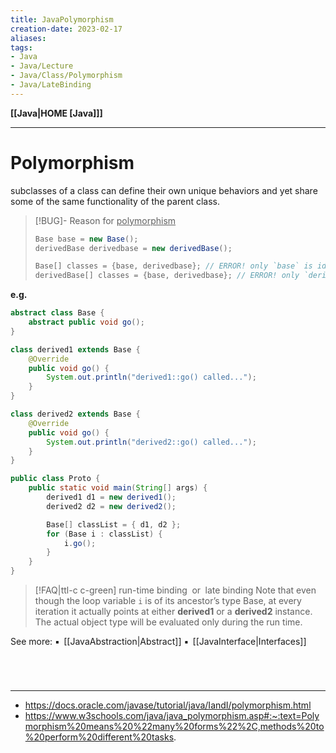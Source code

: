 ```yaml
---
title: JavaPolymorphism
creation-date: 2023-02-17
aliases:
tags:
- Java
- Java/Lecture
- Java/Class/Polymorphism
- Java/LateBinding
---
```

**[[Java|HOME [Java]]]**

---
# Polymorphism
subclasses of a class can define their own unique behaviors and yet share some of the same functionality of the parent class.
>[!BUG]- Reason for <u>polymorphism</u>
> ```java
> Base base = new Base();
> derivedBase derivedbase = new derivedBase();
> 
> Base[] classes = {base, derivedbase}; // ERROR! only `base` is identified
> derivedBase[] classes = {base, derivedbase}; // ERROR! only `derivedbase` is identified
> ```

**e.g.**
```java
abstract class Base {
    abstract public void go();
}

class derived1 extends Base {
    @Override
    public void go() {
        System.out.println("derived1::go() called...");
    }
}

class derived2 extends Base {
    @Override
    public void go() {
        System.out.println("derived2::go() called...");
    }
}

public class Proto {
    public static void main(String[] args) {
        derived1 d1 = new derived1();
        derived2 d2 = new derived2();

        Base[] classList = { d1, d2 };
        for (Base i : classList) {
            i.go();
        }
    }
}
```

>[!FAQ|ttl-c c-green] run-time binding$\;$ or $\;$late binding
> Note that even though the loop variable `i` is of its ancestor’s type Base, at every iteration it actually points at either **derived1** or a **derived2** instance. The actual object type will be evaluated only during the run time.

See more:
▪$\ \,$[[JavaAbstraction|Abstract]]
▪$\ \,$[[JavaInterface|Interfaces]]

<br>

# 
---
- https://docs.oracle.com/javase/tutorial/java/IandI/polymorphism.html
- https://www.w3schools.com/java/java_polymorphism.asp#:~:text=Polymorphism%20means%20%22many%20forms%22%2C,methods%20to%20perform%20different%20tasks.